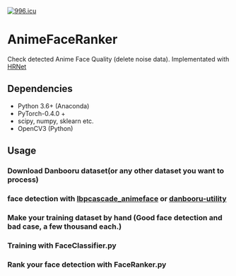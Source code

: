[![996.icu](https://img.shields.io/badge/link-996.icu-red.svg)](https://996.icu)

# AnimeFaceRanker
Check detected Anime Face Quality (delete noise data). Implementated with [HRNet](https://github.com/HRNet/HRNet-Image-Classification)

## Dependencies
- Python 3.6+ (Anaconda)
- PyTorch-0.4.0 +
- scipy, numpy, sklearn etc.
- OpenCV3 (Python)

## Usage
### Download Danbooru dataset(or any other dataset you want to process)

### face detection with [lbpcascade_animeface](https://github.com/nagadomi/lbpcascade_animeface) or [danbooru-utility](https://github.com/reidsanders/danbooru-utility)

### Make your training dataset by hand (Good face detection and bad case, a few thousand each.)

### Training with FaceClassifier.py

### Rank your face detection with FaceRanker.py
